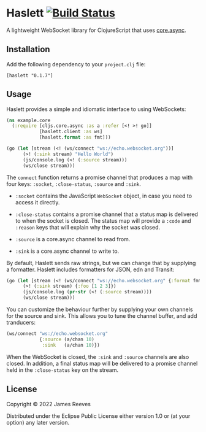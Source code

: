 # Haslett [![Build Status](https://github.com/weavejester/haslett/actions/workflows/test.yml/badge.svg)](https://github.com/weavejester/haslett/actions/workflows/test.yml)

A lightweight WebSocket library for ClojureScript that uses
[core.async][].

[core.async]: https://github.com/clojure/core.async

## Installation

Add the following dependency to your `project.clj` file:

    [haslett "0.1.7"]

## Usage

Haslett provides a simple and idiomatic interface to using WebSockets:

```clojure
(ns example.core
  (:require [cljs.core.async :as a :refer [<! >! go]]
            [haslett.client :as ws]
            [haslett.format :as fmt]))

(go (let [stream (<! (ws/connect "ws://echo.websocket.org"))]
      (>! (:sink stream) "Hello World")
      (js/console.log (<! (:source stream)))
      (ws/close stream)))
```

The `connect` function returns a promise channel that produces a map
with four keys: `:socket`, `:close-status`, `:source` and `:sink`.

* `:socket` contains the JavaScript `WebSocket` object, in case you need
to access it directly.

* `:close-status` contains a promise channel that a status map is
delivered to when the socket is closed. The status map will provide a
`:code` and `:reason` keys that will explain why the socket was
closed.

* `:source` is a core.async channel to read from.

* `:sink` is a core.async channel to write to.

By default, Haslett sends raw strings, but we can change that by
supplying a formatter. Haslett includes formatters for JSON, edn and
Transit:

```clojure
(go (let [stream (<! (ws/connect "ws://echo.websocket.org" {:format fmt/transit}))]
      (>! (:sink stream) {:foo [1 2 3]})
      (js/console.log (pr-str (<! (:source stream))))
      (ws/close stream)))
```

You can customize the behaviour further by supplying your own channels
for the source and sink. This allows you to tune the channel buffer,
and add tranducers:

```clojure
(ws/connect "ws://echo.websocket.org"
            {:source (a/chan 10)
             :sink   (a/chan 10)})
```

When the WebSocket is closed, the `:sink` and `:source` channels are
also closed. In addition, a final status map will be delivered to a
promise channel held in the `:close-status` key on the stream.

## License

Copyright © 2022 James Reeves

Distributed under the Eclipse Public License either version 1.0 or (at
your option) any later version.
